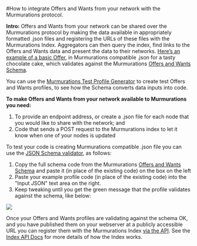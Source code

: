 #How to integrate Offers and Wants from your network with the Murmurations protocol.

**Intro:**
Offers and Wants from your network can be shared over the Murmurations protocol by making the data available in appropriately formatted .json files and registering the URLs of these files with the Murmurations Index. Aggregators can then query the index, find links to the Offers and Wants data and present the data to their networks. 
[
Here’s an example of a basic Offer](https://murmurations.network/wp-content/uploads/2022/08/cake.json), in Murmurations compatible .json for a tasty chocolate cake, which validates against the Murmurations [Offers and Wants Schema]([url](https://github.com/MurmurationsNetwork/MurmurationsLibrary/blob/test/schemas/offers_wants_prototype-v0.0.1.json)).

You can use the [Murmurations Test Profile Generator](https://test-profiles.murmurations.network/) to create test Offers and Wants profiles, to see how the Schema converts data inputs into code.

**To make Offers and Wants from your network available to Murmurations you need:**

1. To provide an endpoint address, or create a .json file for each node that you would like to share with the network; and
2. Code that sends a POST request to the Murmurations index to let it know when one of your nodes is updated

To test your code is creating Murmurations compatible .json file you can use the [JSON Schema validator](https://www.jsonschemavalidator.net/), as follows:

1. Copy the full schema code from the Murmurations [Offers and Wants Schema](https://github.com/MurmurationsNetwork/MurmurationsLibrary/blob/test/schemas/offers_wants_prototype-v0.0.1.json) and paste it (in place of the existing code) on the box on the left
2. Paste your example profile code (in place of the existing code) into the "Input JSON" text area on the right.
3. Keep tweaking until you get the green message that the profile validates against the schema, like below:

![](https://murmurations.network/wp-content/uploads/2022/08/Screenshot-2022-08-09-at-21.59.09.png)

Once your Offers and Wants profiles are validating against the schema OK, and you have published them on your webserver at a publicly accessible URL you can register them with the Murmurations Index [via the API](https://docs.murmurations.network/developers/index-api.html#node-endpoints). See the [Index API Docs](https://docs.murmurations.network/developers/index-api.html#node-endpoints) for more details of how the Index works.

